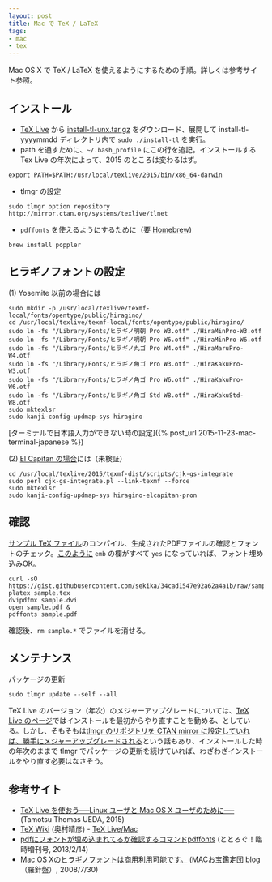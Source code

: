 ```yaml
---
layout: post
title: Mac で TeX / LaTeX
tags:
- mac
- tex
---
```

Mac OS X で TeX / LaTeX を使えるようにするための手順。詳しくは参考サイト参照。

## インストール

- [TeX Live](http://www.tug.org/texlive/) から [install-tl-unx.tar.gz](http://mirror.ctan.org/systems/texlive/tlnet/install-tl-unx.tar.gz) をダウンロード、展開して install-tl-yyyymmdd ディレクトリ内で ```sudo ./install-tl``` を実行。
- path を通すために、```~/.bash_profile``` にこの行を追記。インストールする Tex Live の年次によって、2015 のところは変わるはず。

~~~
export PATH=$PATH:/usr/local/texlive/2015/bin/x86_64-darwin
~~~

- tlmgr の設定

~~~
sudo tlmgr option repository http://mirror.ctan.org/systems/texlive/tlnet
~~~

- ```pdffonts``` を使えるようにするために（要 [Homebrew](http://brew.sh/index_ja.html))

~~~
brew install poppler
~~~

## ヒラギノフォントの設定

(1) Yosemite 以前の場合には

~~~
sudo mkdir -p /usr/local/texlive/texmf-local/fonts/opentype/public/hiragino/
cd /usr/local/texlive/texmf-local/fonts/opentype/public/hiragino/
sudo ln -fs "/Library/Fonts/ヒラギノ明朝 Pro W3.otf" ./HiraMinPro-W3.otf 
sudo ln -fs "/Library/Fonts/ヒラギノ明朝 Pro W6.otf" ./HiraMinPro-W6.otf
sudo ln -fs "/Library/Fonts/ヒラギノ丸ゴ Pro W4.otf" ./HiraMaruPro-W4.otf
sudo ln -fs "/Library/Fonts/ヒラギノ角ゴ Pro W3.otf" ./HiraKakuPro-W3.otf
sudo ln -fs "/Library/Fonts/ヒラギノ角ゴ Pro W6.otf" ./HiraKakuPro-W6.otf
sudo ln -fs "/Library/Fonts/ヒラギノ角ゴ Std W8.otf" ./HiraKakuStd-W8.otf
sudo mktexlsr
sudo kanji-config-updmap-sys hiragino
~~~

[ターミナルで日本語入力ができない時の設定]({% post_url 2015-11-23-mac-terminal-japanese %})

(2) [El Capitan の場合](http://abenori.blogspot.jp/2015/10/el-capitantexplatex-dvipdfmxpdflatexmac.html)には（未検証）

~~~
cd /usr/local/texlive/2015/texmf-dist/scripts/cjk-gs-integrate
sudo perl cjk-gs-integrate.pl --link-texmf --force
sudo mktexlsr
sudo kanji-config-updmap-sys hiragino-elcapitan-pron
~~~

## 確認

[サンプル TeX ファイル](https://gist.github.com/sekika/34cad1547e92a62a4a1b)のコンパイル、生成されたPDFファイルの確認とフォントのチェック。[このように](https://gist.github.com/sekika/e36726eed3a9a7c3b27d) ```emb``` の欄がすべて ```yes``` になっていれば、フォント埋め込みOK。

~~~
curl -sO https://gist.githubusercontent.com/sekika/34cad1547e92a62a4a1b/raw/sample.tex
platex sample.tex
dvipdfmx sample.dvi
open sample.pdf &
pdffonts sample.pdf
~~~

確認後、```rm sample.*```  でファイルを消せる。

## メンテナンス

パッケージの更新

~~~
sudo tlmgr update --self --all
~~~

TeX Live のバージョン（年次）のメジャーアップグレードについては、[TeX Live のページ](http://www.tug.org/texlive/upgrade.html)ではインストールを最初からやり直すことを勧める、としている。しかし、そもそもは[tlmgr のリポジトリを CTAN mirror に設定していれば、勝手にメジャーアップグレードされる](http://qiita.com/munepi/items/f2127a1dca13d775735f)という話もあり、インストールした時の年次のままで tlmgr でパッケージの更新を続けていれば、わざわざインストールをやり直す必要はなさそう。

## 参考サイト
- [TeX Live を使おう──Linux ユーザと Mac OS X ユーザのために──](http://fugenji.org/~thomas/texlive-guide/index.html) (Tamotsu Thomas UEDA, 2015)
- [TeX Wiki](http://oku.edu.mie-u.ac.jp/~okumura/texwiki/) (奥村晴彦) - [TeX Live/Mac](https://oku.edu.mie-u.ac.jp/~okumura/texwiki/?TeX%20Live%2FMac)
- [pdfにフォントが埋め込まれてるか確認するコマンドpdffonts](http://ototorosama.hatenablog.com/entry/2013/02/14/055355) (ととろぐ！臨時増刊号, 2013/2/14)
- [Mac OS Xのヒラギノフォントは商用利用可能です。](http://www.macotakara.jp/blog/support/entry-665.html) (MACお宝鑑定団 blog（羅針盤）, 2008/7/30)
